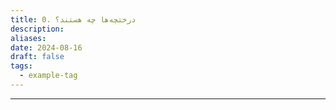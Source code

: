 ```yaml
---
title: 0. درختچه‌ها چه هستند؟
description: 
aliases: 
date: 2024-08-16
draft: false
tags:
  - example-tag
---
```

---

